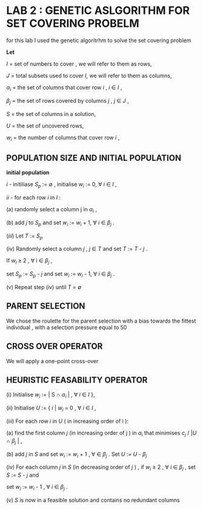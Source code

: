 #  LAB 2 : GENETIC ASLGORITHM FOR SET COVERING PROBELM 

for this lab I used the genetic algoritrhm to solve the set covering problem 

**Let**


$I$ =  set of numbers to cover , we will refer to them as rows, 

$J$ =  total subsets used to cover $I$, we will refer to them as columns, 

$\alpha_i$ = the set of  columns that cover row $i$ , $i$  $\in$  $I$ , 

$\beta_j$ = the set of rows covered by columns $j$ , $j$ $\in$ $J$ ,  

$S$ = the set of columns in a solution, 

$U$ = the set of uncovered rows, 

$w_i$ = the number of columns that cover row $i$ ,

## POPULATION SIZE AND  INITIAL POPULATION 

**initial population**

$i$ - initiliase $S_p$ := $\emptyset$ , initialise $w_i$ := 0, $\forall$ $i$ $\in$ $I$ ,

$ii$ - for each row $i$ in $I$ : 
        
   (a) randomly select a column j in $\alpha_i$ , 
        
   (b) add $j$ to $S_p$ and set $w_i$ := $w_i$ + 1, $\forall$ $i$ $\in$ $\beta_j$ . 

($iii$) Let $T$ := $S_p$ 

(iv) Randomly select a column $j$ , $j$  $\in$ $T$ and set $T$ := $T$ - $j$ . 

If $w_i$ $\geq$ 2 , $\forall$ i $\in$ $\beta_j$ ,

set $S_p$ := $S_p$ - $j$ and set $w_i$ := $w_i$ - 1, $\forall$ $i$ $\in$ $\beta_j$ .

(v) Repeat step (iv) until $T$ = $\emptyset$


## PARENT SELECTION

We chose the roulette for the parent selection with a bias towards the fittest individual , with a selection pressure equal to 50 



## CROSS OVER OPERATOR 

We will apply a one-point cross-over

## HEURISTIC FEASABILITY OPERATOR 

(i) Initialise $w_i$ := | S $\cap$ $\alpha_i$ | , $\forall$ $i$ $\in$ $I$ },

(ii) Initialise $U$ := { $i$ | $w_i$ = 0 , $\forall$ $i$ $\in$ $I$ , 

(iii) For each row $i$ in $U$ ( in increasing order of i ):
        
   (a) find the first column $j$ (in increasing order of j ) in $\alpha_i$ that minimises $c_j$ / |$U$ $\cap$ $\beta_j$ | , 
   
   (b) add $j$ in $S$ and set $w_i$ := $w_i$ + 1 , $\forall$ $\in$ $\beta_j$ . Set $U$ := $U$ - $\beta_j$
   
(iv) For each column $j$ in $S$ (in decreasing order of $j$ ) , if $w_i$ $\geq$ 2 , $\forall$ $i$ $\in$ $\beta_j$ , set $S$ := $S$ - $j$ and 

set $w_i$ := $w_i$ - 1 , $\forall$ $i$ $\in$ $\beta_j$ .

(v) $S$ is now in a feasible solution and contains no redundant columns 


